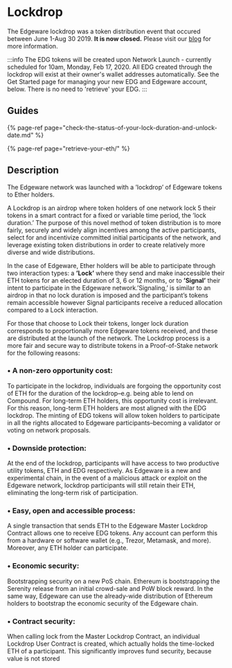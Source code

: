 # Lockdrop

The Edgeware lockdrop was a token distribution event that occured between June 1-Aug 30 2019. **It is now closed.** Please visit our [blog](https://blog.edgewa.re/) for more information.

:::info
The EDG tokens will be created upon Network Launch - currently scheduled for 10am, Monday, Feb 17, 2020. All EDG created through the lockdrop will exist at their owner's wallet addresses automatically. See the Get Started page for managing your new EDG and Edgeware account, below. There is no need to 'retrieve' your EDG.
:::

## Guides

{% page-ref page="check-the-status-of-your-lock-duration-and-unlock-date.md" %}

{% page-ref page="retrieve-your-eth/" %}

## Description

The Edgeware network was launched with a ’lockdrop’ of Edgeware tokens to Ether holders.

A Lockdrop is an airdrop where token holders of one network lock 5 their tokens in a smart contract for a fixed or variable time period, the ’lock duration.’ The purpose of this novel method of token distribution is to more fairly, securely and widely align incentives among the active participants, select for and incentivize committed initial participants of the network, and leverage existing token distributions in order to create relatively more diverse and wide distributions.

In the case of Edgeware, Ether holders will be able to participate through two interaction types: a **’Lock’** where they send and make inaccessible their ETH tokens for an elected duration of 3, 6 or 12 months, or to **’Signal’** their intent to participate in the Edgeware network.’Signaling,’ is similar to an airdrop in that no lock duration is imposed and the participant’s tokens remain accessible however Signal participants receive a reduced allocation compared to a Lock interaction.

For those that choose to Lock their tokens, longer lock duration corresponds to proportionally more Edgeware tokens received, and these are distributed at the launch of the network. The Lockdrop process is a more fair and secure way to distribute tokens in a Proof-of-Stake network for the following reasons:

### • A non-zero opportunity cost:

To participate in the lockdrop, individuals are forgoing the opportunity cost of ETH for the duration of the lockdrop–e.g. being able to lend on Compound. For long-term ETH holders, this opportunity cost is irrelevant. For this reason, long-term ETH holders are most aligned with the EDG lockdrop. The minting of EDG tokens will allow token holders to participate in all the rights allocated to Edgeware participants–becoming a validator or voting on network proposals.

### • Downside protection:

At the end of the lockdrop, participants will have access to two productive utility tokens, ETH and EDG respectively. As Edgeware is a new and experimental chain, in the event of a malicious attack or exploit on the Edgeware network, lockdrop participants will still retain their ETH, eliminating the long-term risk of participation.

### • Easy, open and accessible process:

A single transaction that sends ETH to the Edgeware Master Lockdrop Contract allows one to receive EDG tokens. Any account can perform this from a hardware or software wallet \(e.g., Trezor, Metamask, and more\). Moreover, any ETH holder can participate.

### • Economic security:

Bootstrapping security on a new PoS chain. Ethereum is bootstrapping the Serenity release from an initial crowd-sale and PoW block reward. In the same way, Edgeware can use the already-wide distribution of Ethereum holders to bootstrap the economic security of the Edgeware chain.

### • Contract security:

When calling lock from the Master Lockdrop Contract, an individual Lockdrop User Contract is created, which actually holds the time-locked ETH of a participant. This significantly improves fund security, because value is not stored
